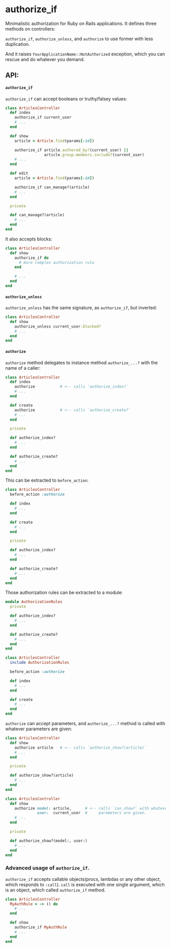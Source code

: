 # authorize_if

Minimalistic authorization for Ruby on Rails applications. It defines
three methods on controllers:

`authorize_if`, `authorize_unless`, and `authorize` to use former with
less duplication.

And it raises `YourApplicationName::NotAuthorized` exception, which you
can rescue and do whatever you demand.

## API:

#### `authorize_if`

`authorize_if` can accept booleans or truthy/falsey values:

```ruby
class ArticlesController
  def index
    authorize_if current_user
    # ...
  end

  def show
    article = Article.find(params[:id])

    authorize_if article.authored_by?(current_user) ||
                 article.group.members.include?(current_user)
    # ...
  end

  def edit
    article = Article.find(params[:id])

    authorize_if can_manage?(article)
    # ...
  end

  private

  def can_manage?(article)
    # ...
  end
end
```

It also accepts blocks:

```ruby
class ArticlesController
  def show
    authorize_if do
      # more complex authorization rule
    end

    # ...
  end
end
```

#### `authorize_unless`

`authorize_unless` has the same signature, as `authorize_if`, but
inverted:

```ruby
class ArticlesController
  def show
    authorize_unless current_user.blocked?
    # ...
  end
end
```

#### `authorize`

`authorize` method delegates to instance method `authorize_...?` with
the name of a caller:

```ruby
class ArticlesController
  def index
    authorize           # <-- calls `authorize_index?`
    # ...
  end

  def create
    authorize           # <-- calls `authorize_create?`
    # ...
  end

  private

  def authorize_index?
    # ...
  end

  def authorize_create?
    # ...
  end
end
```

This can be extracted to `before_action`:

```ruby
class ArticlesController
  before_action :authorize

  def index
    # ...
  end

  def create
    # ...
  end

  private

  def authorize_index?
    # ...
  end

  def authorize_create?
    # ...
  end
end
```

Those authorization rules can be extracted to a module:

```ruby
module AuthorizationRules
  private

  def authorize_index?
    # ...
  end

  def authorize_create?
    # ...
  end
end

class ArticlesController
  include AuthorizationRules

  before_action :authorize

  def index
    # ...
  end

  def create
    # ...
  end
end

```

`authorize` can accept parameters, and `authorize_...?` method is called
with whatever parameters are given:

```ruby
class ArticlesController
  def show
    authorize article   # <-- calls `authorize_show?(article)`
    # ...
  end

  private

  def authorize_show?(article)
    # ...
  end
end

class ArticlesController
  def show
    authorize model: article,      # <-- calls `can_show?` with whatever
              user:  current_user  #     parameters are given.
    # ...
  end

  private

  def authorize_show?(model:, user:)
    # ...
  end
end
```


### Advanced usage of `authorize_if`.

`authorize_if` accepts callable objects(procs, lambdas or any other
object, which responds to `:call`). `call` is executed with one single
argument, which is an object, which called `authorize_if` method.

```ruby
class ArticlesController
  MyAuthRule = -> () do
    # ...
  end

  def show
    authorize_if MyAuthRule
    # ...
  end
end
```

